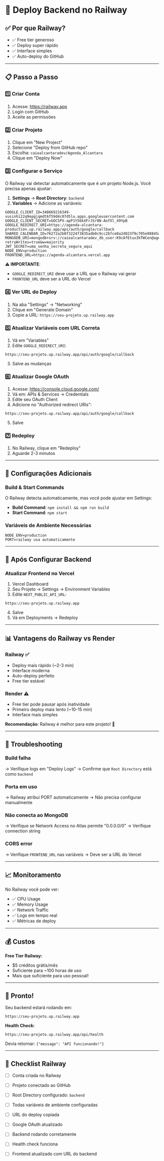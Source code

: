 # 🚂 Deploy Backend no Railway

## ✅ Por que Railway?

- ✅ Free tier generoso
- ✅ Deploy super rápido
- ✅ Interface simples
- ✅ Auto-deploy do GitHub

---

## 📋 Passo a Passo

### 1️⃣ Criar Conta
1. Acesse: https://railway.app
2. Login com GitHub
3. Aceite as permissões

### 2️⃣ Criar Projeto
1. Clique em "New Project"
2. Selecione "Deploy from GitHub repo"
3. Escolha: `caioalcantaradev/Agenda_Alcantara`
4. Clique em "Deploy Now"

### 3️⃣ Configurar o Serviço

O Railway vai detectar automaticamente que é um projeto Node.js. Você precisa apenas ajustar:

1. **Settings** → **Root Directory**: `backend`
2. **Variables** → Adicione as variáveis:

```env
GOOGLE_CLIENT_ID=348669216349-vusinhi22q9epgjqmdt6f59d4c07d5lu.apps.googleusercontent.com
GOOGLE_CLIENT_SECRET=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
GOOGLE_REDIRECT_URI=https://agenda-alcantara-production.up.railway.app/api/auth/google/callback
SHARED_CALENDAR_ID=76272a2b0f3224f3835adb0c9cc2bfce8a2d023f9c705e98845a474981a2efe3@group.calendar.google.com
MONGODB_URI=mongodb+srv://caioalcantaradev_db_user:K9cAfEtux3kTWCen@agendaalcantara.btom26f.mongodb.net/agenda_alcantara?retryWrites=true&w=majority
JWT_SECRET=uma_senha_secreta_segura_aqui
NODE_ENV=production
FRONTEND_URL=https://agenda-alcantara.vercel.app
```

⚠️ **IMPORTANTE**: 
- `GOOGLE_REDIRECT_URI` deve usar a URL que o Railway vai gerar
- `FRONTEND_URL` deve ser a URL do Vercel

### 4️⃣ Ver URL do Deploy
1. Na aba "Settings" → "Networking"
2. Clique em "Generate Domain"
3. Copie a URL: `https://seu-projeto.up.railway.app`

### 5️⃣ Atualizar Variáveis com URL Correta
1. Vá em "Variables"
2. Edite `GOOGLE_REDIRECT_URI`:
```
https://seu-projeto.up.railway.app/api/auth/google/callback
```
3. Salve as mudanças

### 6️⃣ Atualizar Google OAuth
1. Acesse: https://console.cloud.google.com/
2. Vá em: APIs & Services → Credentials
3. Edite seu OAuth Client
4. Adicione no "Authorized redirect URIs":
```
https://seu-projeto.up.railway.app/api/auth/google/callback
```
5. Salve

### 7️⃣ Redeploy
1. No Railway, clique em "Redeploy"
2. Aguarde 2-3 minutos

---

## 🔧 Configurações Adicionais

### Build & Start Commands

O Railway detecta automaticamente, mas você pode ajustar em Settings:

- **Build Command**: `npm install && npm run build`
- **Start Command**: `npm start`

### Variáveis de Ambiente Necessárias

```env
NODE_ENV=production
PORT=railway usa automaticamente
```

---

## 🎯 Após Configurar Backend

### Atualizar Frontend no Vercel

1. Vercel Dashboard
2. Seu Projeto → Settings → Environment Variables
3. Edite `NEXT_PUBLIC_API_URL`:
```
https://seu-projeto.up.railway.app
```
4. Salve
5. Vá em Deployments → Redeploy

---

## 📊 Vantagens do Railway vs Render

### Railway ✅
- Deploy mais rápido (~2-3 min)
- Interface moderna
- Auto-deploy perfeito
- Free tier estável

### Render ⚠️
- Free tier pode pausar após inatividade
- Primeiro deploy mais lento (~10-15 min)
- Interface mais simples

**Recomendação**: Railway é melhor para este projeto! 🚂

---

## 🐛 Troubleshooting

### Build falha
→ Verifique logs em "Deploy Logs"
→ Confirme que `Root Directory` está como `backend`

### Porta em uso
→ Railway atribui PORT automaticamente
→ Não precisa configurar manualmente

### Não conecta ao MongoDB
→ Verifique se Network Access no Atlas permite "0.0.0.0/0"
→ Verifique connection string

### CORS error
→ Verifique `FRONTEND_URL` nas variáveis
→ Deve ser a URL do Vercel

---

## 📈 Monitoramento

No Railway você pode ver:
- ✅ CPU Usage
- ✅ Memory Usage
- ✅ Network Traffic
- ✅ Logs em tempo real
- ✅ Métricas de deploy

---

## 💰 Custos

**Free Tier Railway:**
- $5 créditos grátis/mês
- Suficiente para ~100 horas de uso
- Mais que suficiente para uso pessoal!

---

## 🎉 Pronto!

Seu backend estará rodando em:
```
https://seu-projeto.up.railway.app
```

**Health Check:**
```
https://seu-projeto.up.railway.app/api/health
```

Devia retornar: `{"message": "API funcionando!"}`

---

## 📝 Checklist Railway

- [ ] Conta criada no Railway
- [ ] Projeto conectado ao GitHub
- [ ] Root Directory configurado: `backend`
- [ ] Todas variáveis de ambiente configuradas
- [ ] URL do deploy copiada
- [ ] Google OAuth atualizado
- [ ] Backend rodando corretamente
- [ ] Health check funciona
- [ ] Frontend atualizado com URL do backend

